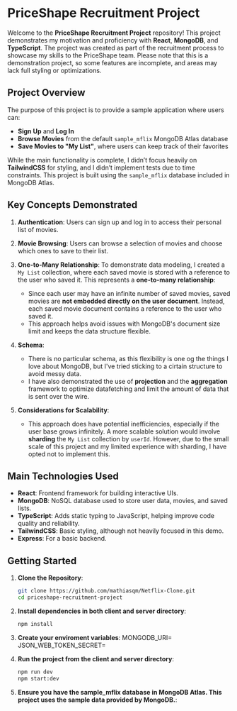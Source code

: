 # PriceShape Recruitment Project

Welcome to the **PriceShape Recruitment Project** repository! This project demonstrates my motivation and proficiency with **React**, **MongoDB**, and **TypeScript**. The project was created as part of the recruitment process to showcase my skills to the PriceShape team. Please note that this is a demonstration project, so some features are incomplete, and areas may lack full styling or optimizations.

## Project Overview

The purpose of this project is to provide a sample application where users can:
- **Sign Up** and **Log In**
- **Browse Movies** from the default `sample_mflix` MongoDB Atlas database
- **Save Movies to "My List"**, where users can keep track of their favorites

While the main functionality is complete, I didn’t focus heavily on **TailwindCSS** for styling, and I didn’t implement tests due to time constraints. This project is built using the `sample_mflix` database included in MongoDB Atlas.

## Key Concepts Demonstrated

1. **Authentication**: Users can sign up and log in to access their personal list of movies.
2. **Movie Browsing**: Users can browse a selection of movies and choose which ones to save to their list.
3. **One-to-Many Relationship**: To demonstrate data modeling, I created a `My List` collection, where each saved movie is stored with a reference to the user who saved it. This represents a **one-to-many relationship**:
   - Since each user may have an infinite number of saved movies, saved movies are **not embedded directly on the user document**. Instead, each saved movie document contains a reference to the user who saved it.
   - This approach helps avoid issues with MongoDB's document size limit and keeps the data structure flexible.
  
4. **Schema**:
   - There is no particular schema, as this flexibility is one og the things I love about MongoDB, but I've tried sticking to a cirtain structure to avoid messy data.
   - I have also demonstrated the use of **projection** and the **aggregation** framework to optimize datafetching and limit the amount of data that is sent over the wire.


5. **Considerations for Scalability**:
   - This approach does have potential inefficiencies, especially if the user base grows infinitely. A more scalable solution would involve **sharding** the `My List` collection by `userId`. However, due to the small scale of this project and my limited experience with sharding, I have opted not to implement this.

## Main Technologies Used

- **React**: Frontend framework for building interactive UIs.
- **MongoDB**: NoSQL database used to store user data, movies, and saved lists.
- **TypeScript**: Adds static typing to JavaScript, helping improve code quality and reliability.
- **TailwindCSS**: Basic styling, although not heavily focused in this demo.
- **Express**: For a basic backend.

## Getting Started

1. **Clone the Repository**:
   ```bash
   git clone https://github.com/mathiasqm/Netflix-Clone.git
   cd priceshape-recruitment-project
   ```
2. **Install dependencies in both client and server directory**:
   ```bash
   npm install
   ```
   
3. **Create your enviroment variables**:
MONGODB_URI=<your-mongodb-uri>
JSON_WEB_TOKEN_SECRET=<your-jwt-secret>

4. **Run the project from the client and server directory**:
   ```bash
   npm run dev
   npm start:dev
   ```

5. **Ensure you have the sample_mflix database in MongoDB Atlas. This project uses the sample data provided by MongoDB.**:
